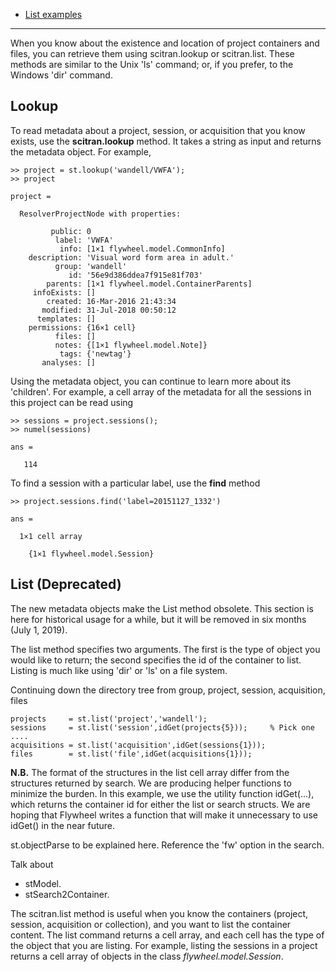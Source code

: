 * [List examples](List-examples)

***
When you know about the existence and location of project containers and files, you can retrieve them using scitran.lookup or scitran.list.  These methods are similar to the Unix 'ls' command; or, if you prefer, to the Windows 'dir' command.

## Lookup
To read metadata about a project, session, or acquisition that you know exists, use the **scitran.lookup** method.  It takes a string as input and returns the metadata object.  For example,
```
>> project = st.lookup('wandell/VWFA');
>> project

project = 

  ResolverProjectNode with properties:

         public: 0
          label: 'VWFA'
           info: [1×1 flywheel.model.CommonInfo]
    description: 'Visual word form area in adult.'
          group: 'wandell'
             id: '56e9d386ddea7f915e81f703'
        parents: [1×1 flywheel.model.ContainerParents]
     infoExists: []
        created: 16-Mar-2016 21:43:34
       modified: 31-Jul-2018 00:50:12
      templates: []
    permissions: {16×1 cell}
          files: []
          notes: {[1×1 flywheel.model.Note]}
           tags: {'newtag'}
       analyses: []
```
Using the metadata object, you can continue to learn more about its 'children'. For example, a cell array of the metadata for all the sessions in this project can be read using
```
>> sessions = project.sessions();
>> numel(sessions)

ans =

   114
```
To find a session with a particular label, use the **find** method
```
>> project.sessions.find('label=20151127_1332')

ans =

  1×1 cell array

    {1×1 flywheel.model.Session}
```

## List (Deprecated)
The new metadata objects make the List method obsolete.  This section is here for historical usage for a while, but it will be removed in six months (July 1, 2019).

The list method specifies two arguments.  The first is the type of object you would like to return; the second specifies the id of the container to list.  Listing is much like using 'dir' or 'ls' on a file system.

Continuing down the directory tree from group, project, session, acquisition, files

    projects     = st.list('project','wandell');
    sessions     = st.list('session',idGet(projects{5}));     % Pick one ....
    acquisitions = st.list('acquisition',idGet(sessions{1})); 
    files        = st.list('file',idGet(acquisitions{1})); 

**N.B.** The format of the structures in the list cell array differ from the structures returned by search.  We are producing helper functions to minimize the burden.  In this example, we use the utility function idGet(...), which returns the container id for either the list or search structs. We are hoping that Flywheel writes a function that will make it unnecessary to use idGet() in the near future.

st.objectParse to be explained here.  Reference the 'fw' option in the search.

Talk about 

* stModel.  
* stSearch2Container.

The scitran.list method is useful when you know the containers (project, session, acquisition or collection), and you want to list the container content. The list command returns a cell array, and each cell has the type of the object that you are listing.  For example, listing the sessions in a project returns a cell array of objects in the class _flywheel.model.Session_.